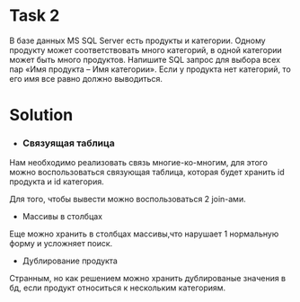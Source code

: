 # Task 2

В базе данных MS SQL Server есть продукты и категории. Одному продукту может соответствовать много категорий, 
в одной категории может быть много продуктов. Напишите SQL запрос для выбора всех пар «Имя продукта – Имя категории». 
Если у продукта нет категорий, то его имя все равно должно выводиться.

# Solution

- ### Связуящая таблица

Нам необходимо реализовать связь многие-ко-многим, для этого можно воспользоваться связующая таблица, которая будет хранить id продукта и id категория.

Для того, чтобы вывести можно воспользоваться 2 join-ами.

- Массивы в столбцах

Еще можно хранить в столбцах массивы,что нарушает 1 нормальную форму и усложняет поиск.

- Дублирование продукта

Странным, но как решением можно хранить дублированые значения в бд, если продукт относиться к нескольким категориям.